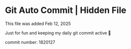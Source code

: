 # Git Auto Commit | Hidden File

This file was added Feb 12, 2025

Just for fun and keeping my daily git commit active 🤪

commit number: 1820127
